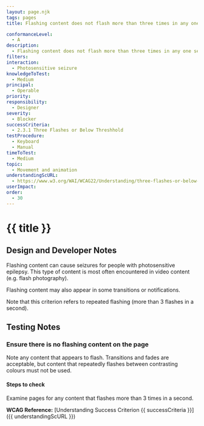 ```yaml
---
layout: page.njk
tags: pages
title: Flashing content does not flash more than three times in any one second period, or the flash is below the general flash and red flash thresholds

conformanceLevel:
  - A
description:
  - Flashing content does not flash more than three times in any one second period, or the flash is below the general flash and red flash thresholds
filters:
interaction:
  - Photosensitive seizure
knowledgeToTest:
  - Medium
principal:
  - Operable
priority:
responsibility:
  - Designer
severity:
  - Blocker
successCriteria:
  - 2.3.1 Three Flashes or Below Threshhold
testProcedure:
  - Keyboard
  - Manual
timeToTest:
  - Medium
topic:
  - Movement and animation
understandingScURL:
  - https://www.w3.org/WAI/WCAG22/Understanding/three-flashes-or-below-threshold
userImpact:
order:
  - 30
---
```


# {{ title }}

## Design and Developer Notes

Flashing content can cause seizures for people with photosensitive epilepsy. This type of content is most often encountered in video content (e.g. flash photography).

Flashing content may also appear in some transitions or notifications.

Note that this criterion refers to repeated flashing (more than 3 flashes in a second).

## Testing Notes

### Ensure there is no flashing content on the page

Note any content that appears to flash. Transitions and fades are acceptable, but content that repeatedly flashes between contrasting colours must not be used.

#### Steps to check

Examine pages for any content that flashes more than 3 times in a second.

**WCAG Reference:** [Understanding Success Criterion {{ successCriteria }}]({{ understandingScURL }})

